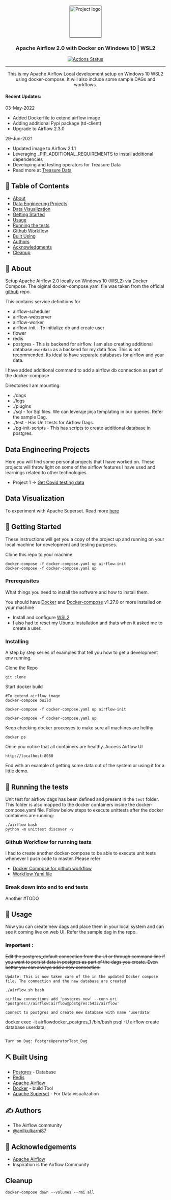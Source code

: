 <p align="center">
  <a href="" rel="noopener">
 <img width=100px height=100px src="https://cwiki.apache.org/confluence/download/attachments/145723561/airflow_white_bg.png?api=v2" alt="Project logo"></a>
</p>

<h3 align="center">Apache Airflow 2.0 with Docker on Windows 10 | WSL2</h3>

<div align="center">

[![Actions Status](https://github.com/anilkulkarni87/airflow-docker/workflows/Execute%20Airflow%20Unit%20Tests/badge.svg)](https://github.com/anilkulkarni87/airflow-docker/actions)

</div>

---

<p align="center"> This is my Apache Airflow Local development setup on Windows 10 WSL2 using docker-compose. It will also include some sample DAGs and workflows.
    <br> 
</p>

#### Recent Updates:
03-May-2022
- Added Dockerfile to extend airflow image
- Adding additional Pypi package (td-client)
- Upgrade to Airflow 2.3.0

29-Jun-2021
- Updated image to Airflow 2.1.1
- Leveraging _PIP_ADDITIONAL_REQUIREMENTS to install additional dependencies
- Developing and testing operators for Treasure Data
- Read more at [Treasure Data](./TreasureData.md)

## 📝 Table of Contents

- [About](#about)
- [Data Engineering Projects](#projects)
- [Data Visualization](#superset)
- [Getting Started](#getting_started)
- [Usage](#usage)
- [Running the tests](#tests)
- [Github Workflow](#githubworkflow)
- [Built Using](#built_using)
- [Authors](#authors)
- [Acknowledgments](#acknowledgement)
- [Cleanup](#cleanup)

## 🧐 About <a name = "about"></a>

Setup Apache Airflow 2.0 locally on Windows 10 (WSL2) via Docker Compose. The oiginal docker-compose.yaml file was taken from the official [github](#https://github.com/apache/airflow/blob/master/docs/apache-airflow/start/docker-compose.yaml) repo. 

This contains service definitions for
- airflow-scheduler
- airflow-webserver
- airflow-worker
- airflow-init - To initialize db and create user
- flower
- redis
- postgres - This is backend for airflow. I am also creating additional database `userdata` as a backend for my data flow. This is not recommended. Its ideal to have separate databases for airflow and your data.

I have added additional command to add a airflow db connection as part of the docker-compose

Directories I am mounting:
- ./dags
- ./logs
- ./plugins
- ./sql - for Sql files. We can leveraje jinja templating in our queries. Refer the sample Dag.
- ./test - Has Unit tests for Airflow Dags.
- ./pg-init-scripts - This has scripts to create additional database in postgres.

## Data Engineering Projects <a name = "projects"></a>
Here you will find some personal projects that I have worked on. These projects will throw light on some of the airflow features I have used and learnings related to other technologies. 
- Project 1 -> [Get Covid testing data](./COVID_NY.md)

## Data Visualization <a name = "superset"></a>
To experiment with Apache Superset. Read more [here](./SUPERSET.md)

## 🏁 Getting Started <a name = "getting_started"></a>

These instructions will get you a copy of the project up and running on your local machine for development and testing purposes. 

Clone this repo to your machine

```
docker-compose -f docker-compose.yaml up airflow-init
docker-compose -f docker-compose.yaml up
```

### Prerequisites

What things you need to install the software and how to install them.

You should have [Docker](#https://docs.docker.com/engine/installation/) and [Docker-compose](#https://docs.docker.com/compose/install/) v1.27.0 or more installed on your machine

- Install and configure [WSL2](#https://docs.microsoft.com/en-us/windows/wsl/tutorials/wsl-containers)
- I also had to reset my Ubuntu installation and thats when it asked me to create a user. 

### Installing

A step by step series of examples that tell you how to get a development env running.

Clone the Repo

```
git clone
```

Start docker build

```
#To extend airflow image
docker-compose build

docker-compose -f docker-compose.yaml up airflow-init

docker-compose -f docker-compose.yaml up
```

Keep checking docker processes to make sure all machines are helthy

```
docker ps
```

Once you notice that all containers are healthy. Access Airflow UI

```
http://localhost:8080
```

End with an example of getting some data out of the system or using it for a little demo.

## 🔧 Running the tests <a name = "tests"></a>

Unit test for airflow dags has been defined and present in the `test` folder. This folder is also mapped to the docker containers inside the docker-compose.yaml file.
Follow below steps to execute unittests after the docker containers are running:
```
./airflow bash
python -m unittest discover -v
```

### Github Workflow for running tests <a name="githubworkflow"></a>
I had to create another docker-compose to be able to execute unit tests whenever I push code to master. 
Please refer
- [Docker Compose for github workflow](./docker-compose-githubworkflow.yaml)
- [Workflow Yaml file](./.github/workflows/main.yml)


### Break down into end to end tests

Another #TODO

## 🎈 Usage <a name="usage"></a>

Now you can create new dags and place them in your local system and can see it coming live on web UI. Refer the sample dag in the repo. 

  ### ~~Important~~ : 
  ~~Edit the postgres_default connection from the UI or through command line if you want to persist data in postgres as part of the dags you create. Even better you can always add a new connection.~~

    Update: This is now taken care of the in the updated Docker compose file. The connection and the new database are created

  ```
  ./airflow.sh bash

  airflow connections add 'postgres_new' --conn-uri 'postgres://airflow:airflow@postgres:5432/airflow'

  connect to postgres and create new database with name 'userdata'

  ```
  docker exec -it airflowdocker_postgres_1 /bin/bash
  psql -U airflow
  create database userdata;
  ```

  Turn on Dag: PostgreOperatorTest_Dag
  ```

## ⛏️ Built Using <a name = "built_using"></a>

- [Postgres](https://www.postgresql.org/) - Database
- [Redis](https://redis.io/) 
- [Apache Airflow](https://airflow.apache.org/) 
- [Docker](https://www.docker.com/) - build Tool
- [Apache Superset](https://superset.apache.org/) - For Data visualization

## ✍️ Authors <a name = "authors"></a>

- The Airflow community
- [@anilkulkarni87](https://github.com/anilkulkarni87) 

## 🎉 Acknowledgements <a name = "acknowledgement"></a>

- [Apache Airflow](#https://github.com/apache/airflow/blob/master/docs/apache-airflow/start/docker-compose.yaml)
- Inspiration is the Airflow Community

## Cleanup <a name = "cleanup"></a>

```
docker-compose down --volumes --rmi all
```
